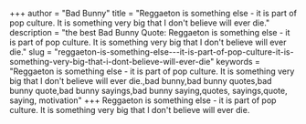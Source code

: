 +++
author = "Bad Bunny"
title = "Reggaeton is something else - it is part of pop culture. It is something very big that I don't believe will ever die."
description = "the best Bad Bunny Quote: Reggaeton is something else - it is part of pop culture. It is something very big that I don't believe will ever die."
slug = "reggaeton-is-something-else---it-is-part-of-pop-culture-it-is-something-very-big-that-i-dont-believe-will-ever-die"
keywords = "Reggaeton is something else - it is part of pop culture. It is something very big that I don't believe will ever die.,bad bunny,bad bunny quotes,bad bunny quote,bad bunny sayings,bad bunny saying,quotes, sayings,quote, saying, motivation"
+++
Reggaeton is something else - it is part of pop culture. It is something very big that I don't believe will ever die.
